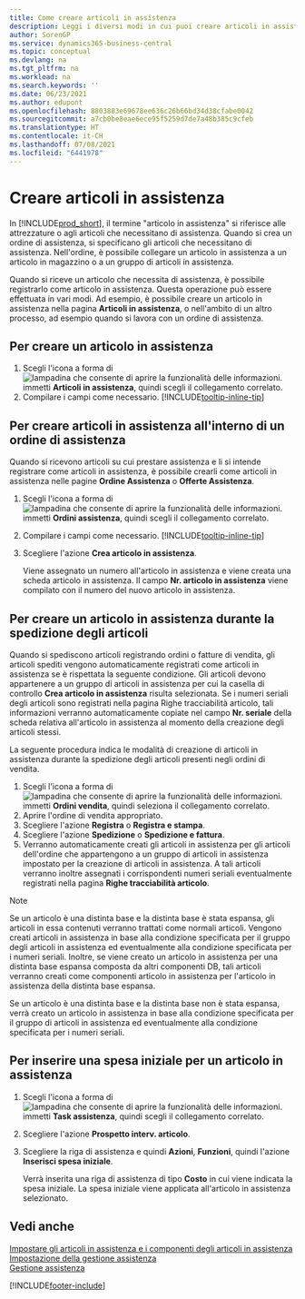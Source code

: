 ```yaml
---
title: Come creare articoli in assistenza
description: Leggi i diversi modi in cui puoi creare articoli in assistenza in Business Central, ad esempio all'interno di un ordine di assistenza o durante la spedizione di articoli.
author: SorenGP
ms.service: dynamics365-business-central
ms.topic: conceptual
ms.devlang: na
ms.tgt_pltfrm: na
ms.workload: na
ms.search.keywords: ''
ms.date: 06/23/2021
ms.author: edupont
ms.openlocfilehash: 8803883e69678ee636c26b66bd34d38cfabe0042
ms.sourcegitcommit: a7cb0be8eae6ece95f5259d7de7a48b385c9cfeb
ms.translationtype: HT
ms.contentlocale: it-CH
ms.lasthandoff: 07/08/2021
ms.locfileid: "6441978"
---
```

# <a name="create-service-items"></a>Creare articoli in assistenza
In [!INCLUDE[prod_short](includes/prod_short.md)], il termine "articolo in assistenza" si riferisce alle attrezzature o agli articoli che necessitano di assistenza. Quando si crea un ordine di assistenza, si specificano gli articoli che necessitano di assistenza. Nell'ordine, è possibile collegare un articolo in assistenza a un articolo in magazzino o a un gruppo di articoli in assistenza.    

Quando si riceve un articolo che necessita di assistenza, è possibile registrarlo come articolo in assistenza. Questa operazione può essere effettuata in vari modi. Ad esempio, è possibile creare un articolo in assistenza nella pagina **Articoli in assistenza**, o nell'ambito di un altro processo, ad esempio quando si lavora con un ordine di assistenza.   

## <a name="to-create-a-service-item"></a>Per creare un articolo in assistenza  
1. Scegli l'icona a forma di ![lampadina che consente di aprire la funzionalità delle informazioni.](media/ui-search/search_small.png "Informazioni sull'operazione che si desidera eseguire") immetti **Articoli in assistenza**, quindi scegli il collegamento correlato.
2. Compilare i campi come necessario. [!INCLUDE[tooltip-inline-tip](includes/tooltip-inline-tip_md.md)]  

## <a name="to-create-service-items-within-a-service-order"></a>Per creare articoli in assistenza all'interno di un ordine di assistenza  
Quando si ricevono articoli su cui prestare assistenza e li si intende registrare come articoli in assistenza, è possibile crearli come articoli in assistenza nelle pagine **Ordine Assistenza** o **Offerte Assistenza**.  

1. Scegli l'icona a forma di ![lampadina che consente di aprire la funzionalità delle informazioni.](media/ui-search/search_small.png "Informazioni sull'operazione che si desidera eseguire") immetti **Ordini assistenza**, quindi scegli il collegamento correlato.  
2. Compilare i campi come necessario. [!INCLUDE[tooltip-inline-tip](includes/tooltip-inline-tip_md.md)]  
3. Scegliere l'azione **Crea articolo in assistenza**.  

    Viene assegnato un numero all'articolo in assistenza e viene creata una scheda articolo in assistenza. Il campo **Nr. articolo in assistenza** viene compilato con il numero del nuovo articolo in assistenza.

## <a name="to-create-a-service-item-when-shipping-items"></a>Per creare un articolo in assistenza durante la spedizione degli articoli  
Quando si spediscono articoli registrando ordini o fatture di vendita, gli articoli spediti vengono automaticamente registrati come articoli in assistenza se è rispettata la seguente condizione. Gli articoli devono appartenere a un gruppo di articoli in assistenza per cui la casella di controllo **Crea articolo in assistenza** risulta selezionata. Se i numeri seriali degli articoli sono registrati nella pagina Righe tracciabilità articolo, tali informazioni verranno automaticamente copiate nel campo **Nr. seriale** della scheda relativa all'articolo in assistenza al momento della creazione degli articoli stessi.  

La seguente procedura indica le modalità di creazione di articoli in assistenza durante la spedizione degli articoli presenti negli ordini di vendita.  

1. Scegli l'icona a forma di ![lampadina che consente di aprire la funzionalità delle informazioni.](media/ui-search/search_small.png "Informazioni sull'operazione che si desidera eseguire") immetti **Ordini vendita**, quindi seleziona il collegamento correlato.  
2. Aprire l'ordine di vendita appropriato.  
3. Scegliere l'azione **Registra** o **Registra e stampa**.  
4. Scegliere l'azione **Spedizione** o **Spedizione e fattura**.  
5. Verranno automaticamente creati gli articoli in assistenza per gli articoli dell'ordine che appartengono a un gruppo di articoli in assistenza impostato per la creazione di articoli in assistenza. A tali articoli verranno inoltre assegnati i corrispondenti numeri seriali eventualmente registrati nella pagina **Righe tracciabilità articolo**.  

> [!NOTE]  
>  Se un articolo è una distinta base e la distinta base è stata espansa, gli articoli in essa contenuti verranno trattati come normali articoli. Vengono creati articoli in assistenza in base alla condizione specificata per il gruppo degli articoli in assistenza ed eventualmente alla condizione specificata per i numeri seriali. Inoltre, se viene creato un articolo in assistenza per una distinta base espansa composta da altri componenti DB, tali articoli verranno creati come componenti articolo in assistenza per l'articolo in assistenza della distinta base espansa.  
>   
>  Se un articolo è una distinta base e la distinta base non è stata espansa, verrà creato un articolo in assistenza in base alla condizione specificata per il gruppo di articoli in assistenza ed eventualmente alla condizione specificata per i numeri seriali.  

## <a name="to-insert-a-starting-fee-for-a-service-item"></a>Per inserire una spesa iniziale per un articolo in assistenza
1. Scegli l'icona a forma di ![lampadina che consente di aprire la funzionalità delle informazioni.](media/ui-search/search_small.png "Informazioni sull'operazione che si desidera eseguire") immetti **Task assistenza**, quindi scegli il collegamento correlato.
2. Scegliere l'azione **Prospetto interv. articolo**.
3. Scegliere la riga di assistenza e quindi **Azioni**, **Funzioni**, quindi l'azione **Inserisci spesa iniziale**.  

    Verrà inserita una riga di assistenza di tipo **Costo** in cui viene indicata la spesa iniziale. La spesa iniziale viene applicata all'articolo in assistenza selezionato.

## <a name="see-also"></a>Vedi anche  
[Impostare gli articoli in assistenza e i componenti degli articoli in assistenza](service-how-setup-service-items.md)  
[Impostazione della gestione assistenza](service-setup-service.md)  
[Gestione assistenza](service-service.md)  


[!INCLUDE[footer-include](includes/footer-banner.md)]